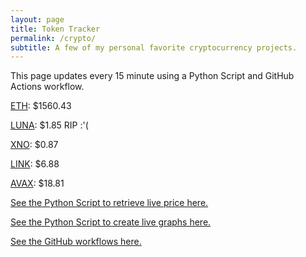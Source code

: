 ```yaml
---
layout: page
title: Token Tracker
permalink: /crypto/
subtitle: A few of my personal favorite cryptocurrency projects.
---
```


 This page updates every 15 minute using a Python Script and GitHub Actions workflow.


<!--BEGINCRYPTOINPUT-->
[ETH](https://smfxfc.github.io/crypto/eth.html): $1560.43

[LUNA](https://smfxfc.github.io/crypto/luna.html): $1.85 RIP :'(

[XNO](https://smfxfc.github.io/crypto/xno.html): $0.87

[LINK](https://smfxfc.github.io/crypto/link.html): $6.88

[AVAX](https://smfxfc.github.io/crypto/avax.html): $18.81

<!--ENDCRYPTOINPUT-->
 
 
[See the Python Script to retrieve live price here.](https://github.com/smfxfc/smfxfc.github.io/blob/master/src/get_cryptos.py)

[See the Python Script to create live graphs here.](https://github.com/smfxfc/smfxfc.github.io/blob/master/src/graph_crypto.py)

[See the GitHub workflows here.](https://github.com/smfxfc/smfxfc.github.io/blob/master/.github/workflows/)
